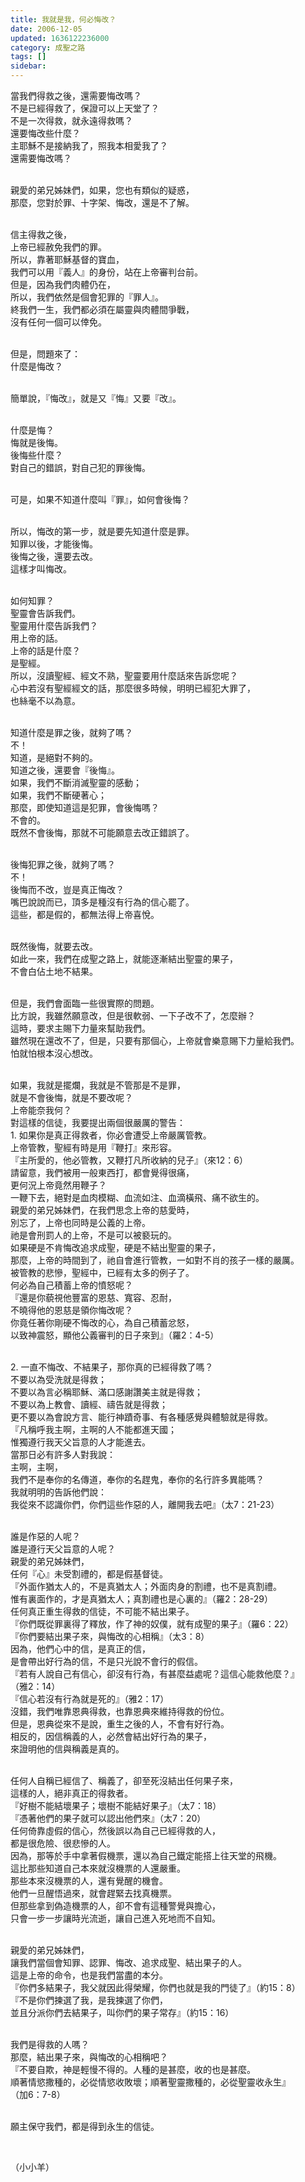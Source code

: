 ```yaml
---
title: 我就是我，何必悔改？
date: 2006-12-05
updated: 1636122236000
category: 成聖之路
tags: []
sidebar: 
---
```


<p>當我們得救之後，還需要悔改嗎？<br/>
不是已經得救了，保證可以上天堂了？<br/>
不是一次得救，就永遠得救嗎？<br/>
還要悔改些什麼？<br/>
主耶穌不是接納我了，照我本相愛我了？<br/>
還需要悔改嗎？</p>
<p><br/>
親愛的弟兄姊妹們，如果，您也有類似的疑惑，<br/>
那麼，您對於罪、十字架、悔改，還是不了解。</p>
<p><br/>
信主得救之後，<br/>
上帝已經赦免我們的罪。<br/>
所以，靠著耶穌基督的寶血，<br/>
我們可以用『義人』的身份，站在上帝審判台前。<br/>
但是，因為我們肉體仍在，<br/>
所以，我們依然是個會犯罪的『罪人』。<br/>
終我們一生，我們都必須在屬靈與肉體間爭戰，<br/>
沒有任何一個可以倖免。</p>
<p><br/>
但是，問題來了：<br/>
什麼是悔改？</p>
<p><br/>
簡單說，『悔改』，就是又『悔』又要『改』。</p>
<p><br/>
什麼是悔？<br/>
悔就是後悔。<br/>
後悔些什麼？<br/>
對自己的錯誤，對自己犯的罪後悔。</p>
<p><br/>
可是，如果不知道什麼叫『罪』，如何會後悔？</p>
<p><br/>
所以，悔改的第一步，就是要先知道什麼是罪。<br/>
知罪以後，才能後悔。<br/>
後悔之後，還要去改。<br/>
這樣才叫悔改。</p>
<p><br/>
如何知罪？<br/>
聖靈會告訴我們。<br/>
聖靈用什麼告訴我們？<br/>
用上帝的話。<br/>
上帝的話是什麼？<br/>
是聖經。<br/>
所以，沒讀聖經、經文不熟，聖靈要用什麼話來告訴您呢？<br/>
心中若沒有聖經經文的話，那麼很多時候，明明已經犯大罪了，<br/>
也絲毫不以為意。</p>
<p><br/>
知道什麼是罪之後，就夠了嗎？<br/>
不！<br/>
知道，是絕對不夠的。<br/>
知道之後，還要會『後悔』。<br/>
如果，我們不斷消滅聖靈的感動；<br/>
如果，我們不斷硬著心；<br/>
那麼，即使知道這是犯罪，會後悔嗎？<br/>
不會的。<br/>
既然不會後悔，那就不可能願意去改正錯誤了。</p>
<p><br/>
後悔犯罪之後，就夠了嗎？<br/>
不！<br/>
後悔而不改，豈是真正悔改？<br/>
嘴巴說說而已，頂多是種沒有行為的信心罷了。<br/>
這些，都是假的，都無法得上帝喜悅。</p>
<p><br/>
既然後悔，就要去改。<br/>
如此一來，我們在成聖之路上，就能逐漸結出聖靈的果子，<br/>
不會白佔土地不結果。</p>
<p><br/>
但是，我們會面臨一些很實際的問題。<br/>
比方說，我雖然願意改，但是很軟弱、一下子改不了，怎麼辦？<br/>
這時，要求主賜下力量來幫助我們。<br/>
雖然現在還改不了，但是，只要有那個心，上帝就會樂意賜下力量給我們。<br/>
怕就怕根本沒心想改。</p>
<p><br/>
如果，我就是擺爛，我就是不管那是不是罪，<br/>
就是不會後悔，就是不要改呢？<br/>
上帝能奈我何？<br/>
對這樣的信徒，我要提出兩個很嚴厲的警告：<br/>
1. 如果你是真正得救者，你必會遭受上帝嚴厲管教。<br/>
上帝管教，聖經有時是用『鞭打』來形容。<br/>
『主所愛的，他必管教，又鞭打凡所收納的兒子』（來12：6）<br/>
請留意，我們被用一般東西打，都會覺得很痛，<br/>
更何況上帝竟然用鞭子？<br/>
一鞭下去，絕對是血肉模糊、血流如注、血滴橫飛、痛不欲生的。<br/>
親愛的弟兄姊妹們，在我們思念上帝的慈愛時，<br/>
別忘了，上帝也同時是公義的上帝。<br/>
祂是會刑罰人的上帝，不是可以被褻玩的。<br/>
如果硬是不肯悔改追求成聖，硬是不結出聖靈的果子，<br/>
那麼，上帝的時間到了，祂自會進行管教，一如對不肖的孩子一樣的嚴厲。<br/>
被管教的悲慘，聖經中，已經有太多的例子了。<br/>
何必為自己積蓄上帝的憤怒呢？<br/>
『還是你藐視他豐富的恩慈、寬容、忍耐，<br/>
不曉得他的恩慈是領你悔改呢？<br/>
你竟任著你剛硬不悔改的心，為自己積蓄忿怒，<br/>
以致神震怒，顯他公義審判的日子來到』（羅2：4-5）</p>
<p><br/>
2. 一直不悔改、不結果子，那你真的已經得救了嗎？<br/>
不要以為受洗就是得救；<br/>
不要以為言必稱耶穌、滿口感謝讚美主就是得救；<br/>
不要以為上教會、讀經、禱告就是得救；<br/>
更不要以為會說方言、能行神蹟奇事、有各種感覺與體驗就是得救。<br/>
『凡稱呼我主啊，主啊的人不能都進天國；<br/>
惟獨遵行我天父旨意的人才能進去。<br/>
當那日必有許多人對我說：<br/>
主啊，主啊，<br/>
我們不是奉你的名傳道，奉你的名趕鬼，奉你的名行許多異能嗎？<br/>
我就明明的告訴他們說：<br/>
我從來不認識你們，你們這些作惡的人，離開我去吧』（太7：21-23）</p>
<p><br/>
誰是作惡的人呢？<br/>
誰是遵行天父旨意的人呢？<br/>
親愛的弟兄姊妹們，<br/>
任何『心』未受割禮的，都是假基督徒。<br/>
『外面作猶太人的，不是真猶太人；外面肉身的割禮，也不是真割禮。<br/>
惟有裏面作的，才是真猶太人；真割禮也是心裏的』（羅2：28-29）<br/>
任何真正重生得救的信徒，不可能不結出果子。<br/>
『你們既從罪裏得了釋放，作了神的奴僕，就有成聖的果子』（羅6：22）<br/>
『你們要結出果子來，與悔改的心相稱』（太3：8）<br/>
因為，他們心中的信，是真正的信，<br/>
是會帶出好行為的信，不是只光說不會行的假信。<br/>
『若有人說自己有信心，卻沒有行為，有甚麼益處呢？這信心能救他麼？』<br/>
（雅2：14）<br/>
『信心若沒有行為就是死的』（雅2：17）<br/>
沒錯，我們唯靠恩典得救，也靠恩典來維持得救的份位。<br/>
但是，恩典從來不是說，重生之後的人，不會有好行為。<br/>
相反的，因信稱義的人，必然會結出好行為的果子，<br/>
來證明他的信與稱義是真的。</p>
<p><br/>
任何人自稱已經信了、稱義了，卻至死沒結出任何果子來，<br/>
這樣的人，絕非真正的得救者。<br/>
『好樹不能結壞果子；壞樹不能結好果子』（太7：18）<br/>
『憑著他們的果子就可以認出他們來』（太7：20）<br/>
任何倚靠虛假的信心，然後誤以為自己已經得救的人，<br/>
都是很危險、很悲慘的人。<br/>
因為，那等於手中拿著假機票，還以為自己鐵定能搭上往天堂的飛機。<br/>
這比那些知道自己本來就沒機票的人還嚴重。<br/>
那些本來沒機票的人，還有覺醒的機會。<br/>
他們一旦醒悟過來，就會趕緊去找真機票。<br/>
但那些拿到偽造機票的人，卻不會有這種警覺與擔心，<br/>
只會一步一步讓時光流逝，讓自己進入死地而不自知。</p>
<p><br/>
親愛的弟兄姊妹們，<br/>
讓我們當個會知罪、認罪、悔改、追求成聖、結出果子的人。<br/>
這是上帝的命令，也是我們當盡的本分。<br/>
『你們多結果子，我父就因此得榮耀，你們也就是我的門徒了』（約15：8）<br/>
『不是你們揀選了我，是我揀選了你們，<br/>
並且分派你們去結果子，叫你們的果子常存』（約15：16）</p>
<p><br/>
我們是得救的人嗎？<br/>
那麼，結出果子來，與悔改的心相稱吧？<br/>
『不要自欺，神是輕慢不得的。人種的是甚麼，收的也是甚麼。<br/>
順著情慾撒種的，必從情慾收敗壞；順著聖靈撒種的，必從聖靈收永生』<br/>
（加6：7-8）</p>
<p><br/>
願主保守我們，都是得到永生的信徒。</p>
<p> </p>
<p>（小小羊）<br/>
 </p>
<p> </p>
<p> </p>
